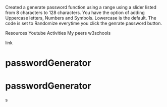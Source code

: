 Created a generate password function using a range using a slider listed from 8 characters to 128 characters. You have the option of adding Uppercase letters, Numbers and Symbols. Lowercase is the default. The code is set to Randomize everytime you click the genrate password button.

Resources
Youtube
Activities
My peers
w3schools

link

# passwordGenerator

# passwordGenerator

s
